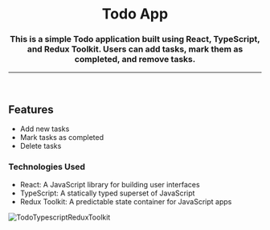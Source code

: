 <h1 align="center">Todo App</h1>
<h3 align="center">This is a simple Todo application built using React, TypeScript, and Redux Toolkit. Users can add tasks, mark them as completed, and remove tasks.</h3>
<hr> <br>

## Features

- Add new tasks
- Mark tasks as completed
- Delete tasks
  <br>

### Technologies Used

- React: A JavaScript library for building user interfaces
- TypeScript: A statically typed superset of JavaScript
- Redux Toolkit: A predictable state container for JavaScript apps

![TodoTypescriptReduxToolkit](./src/assets/TodoTypescriptReduxToolkit.gif)
